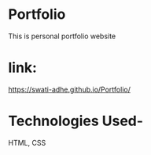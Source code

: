 # Portfolio
This is personal portfolio website
# link:
https://swati-adhe.github.io/Portfolio/
# Technologies Used-  
HTML, CSS
